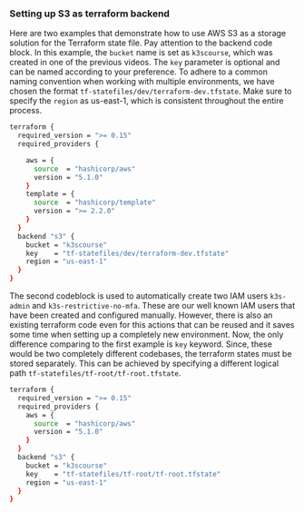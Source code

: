 ### Setting up S3 as terraform backend

Here are two examples that demonstrate how to use AWS S3 as a storage solution for the Terraform state file. Pay attention to the backend code block. In this example, the `bucket` name is set as `k3scourse`, which was created in one of the previous videos. The `key` parameter is optional and can be named according to your preference. To adhere to a common naming convention when working with multiple environments, we have chosen the format `tf-statefiles/dev/terraform-dev.tfstate`. Make sure to specify the `region` as us-east-1, which is consistent throughout the entire process.

```bash
terraform {
  required_version = ">= 0.15"
  required_providers {

    aws = {
      source  = "hashicorp/aws"
      version = "5.1.0"
    }
    template = {
      source  = "hashicorp/template"
      version = ">= 2.2.0"
    }
  }
  backend "s3" {
    bucket = "k3scourse"
    key    = "tf-statefiles/dev/terraform-dev.tfstate"
    region = "us-east-1"
  }
}

```

The second codeblock is used to automatically create two IAM users `k3s-admin` and `k3s-restrictive-no-mfa`. These are our well known IAM users that have been created and configured manually. However, there is also an existing terraform code even for this actions that can be reused and it saves some time when setting up a completely new environment. Now, the only difference comparing to the first example is `key` keyword. Since, these would be two completely different codebases, the terraform states must be stored separately. This can be achieved by specifying a different logical path `tf-statefiles/tf-root/tf-root.tfstate`.

```bash
terraform {
  required_version = ">= 0.15"
  required_providers {
    aws = {
      source  = "hashicorp/aws"
      version = "5.1.0"
    }
  }
  backend "s3" {
    bucket = "k3scourse"
    key    = "tf-statefiles/tf-root/tf-root.tfstate"
    region = "us-east-1"
  }
}
```
